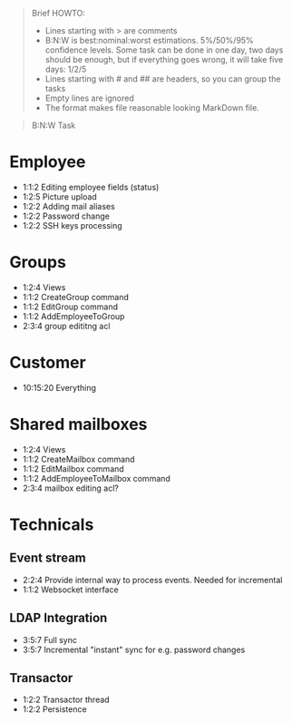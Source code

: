 > Brief HOWTO:
> - Lines starting with > are comments
> - B:N:W is best:nominal:worst estimations. 5%/50%/95% confidence levels.
>  Some task can be done in one day, two days should be enough, but if
>   everything goes wrong, it will take five days: 1/2/5
> - Lines starting with # and ## are headers, so you can group the tasks
> - Empty lines are ignored
> - The format makes file reasonable looking MarkDown file.

> B:N:W  Task

# Employee

- 1:1:2 Editing employee fields (status)
- 1:2:5 Picture upload
- 1:2:2 Adding mail aliases
- 1:2:2 Password change
- 1:2:2 SSH keys processing

# Groups

- 1:2:4 Views
- 1:1:2 CreateGroup command
- 1:1:2 EditGroup command
- 1:1:2 AddEmployeeToGroup
- 2:3:4 group edititng acl

# Customer

- 10:15:20 Everything

# Shared mailboxes

- 1:2:4 Views
- 1:1:2 CreateMailbox command
- 1:1:2 EditMailbox command
- 1:1:2 AddEmployeeToMailbox command
- 2:3:4 mailbox editing acl?

# Technicals

## Event stream

- 2:2:4 Provide internal way to process events. Needed for incremental
- 1:1:2 Websocket interface

## LDAP Integration

- 3:5:7 Full sync
- 3:5:7 Incremental "instant" sync for e.g. password changes

## Transactor

- 1:2:2 Transactor thread
- 1:2:2 Persistence
